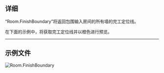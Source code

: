 ## 详细
“Room.FinishBoundary”将返回包围输入房间的所有墙的完工定位线。

在下面的示例中，将获取完工定位线并以橙色进行预览。
___
## 示例文件

![Room.FinishBoundary](./Revit.Elements.Room.FinishBoundary_img.jpg)
